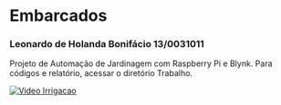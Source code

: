 # Embarcados
### Leonardo de Holanda Bonifácio 13/0031011
Projeto de Automação de Jardinagem com Raspberry Pi e Blynk. Para códigos e relatório, acessar o diretório Trabalho.

[![Video Irrigacao](https://user-images.githubusercontent.com/42444599/52229866-16dbf080-289d-11e9-9b79-e78f88198947.png)](https://youtu.be/WSWWKueofcQ)

